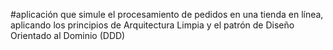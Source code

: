#aplicación que simule el procesamiento de pedidos en una tienda en línea, aplicando los principios 
  de Arquitectura Limpia y el patrón de Diseño Orientado al Dominio (DDD)

